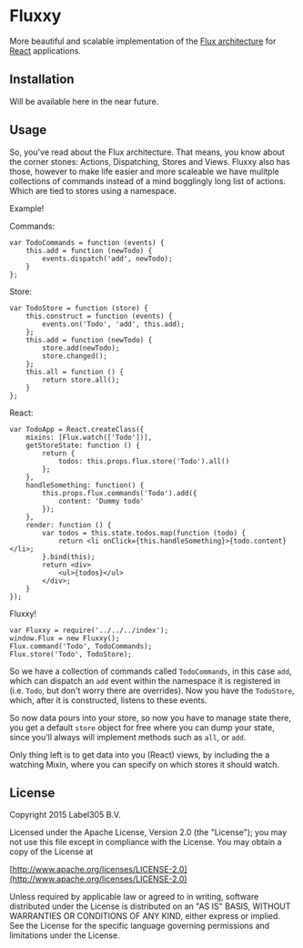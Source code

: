 Fluxxy
====

More beautiful and scalable implementation of the 
[Flux architecture](http://facebook.github.io/flux/docs/overview.html) for 
[React](http://facebook.github.io/react/) applications.

Installation
----
Will be available here in the near future.

Usage
----

So, you've read about the Flux architecture. That means, you know about the corner 
stones: Actions, Dispatching, Stores and Views. Fluxxy also has those, however to make life easier and more scaleable
we have mulitple collections of commands instead of a mind bogglingly long list of actions. 
Which are tied to stores using a namespace.

Example!

Commands:
```
var TodoCommands = function (events) {
    this.add = function (newTodo) {
        events.dispatch('add', newTodo);
    }
};
```

Store:
```
var TodoStore = function (store) {
    this.construct = function (events) {
        events.on('Todo', 'add', this.add);
    };
    this.add = function (newTodo) {
        store.add(newTodo);
        store.changed();
    };
    this.all = function () {
        return store.all();
    }
};
```

React:
```
var TodoApp = React.createClass({
    mixins: [Flux.watch(['Todo'])],
    getStoreState: function () {
        return {
            todos: this.props.flux.store('Todo').all()
        };
    },
    handleSomething: function() {
        this.props.flux.commands('Todo').add({
            content: 'Dummy todo'
        });
    },
    render: function () {
        var todos = this.state.todos.map(function (todo) {
            return <li onClick={this.handleSomething}>{todo.content}</li>;
        }.bind(this);
        return <div>
            <ul>{todos}</ul>
        </div>;
    }
});
```

Fluxxy!
```
var Fluxxy = require('../../../index');
window.Flux = new Fluxxy();
Flux.command('Todo', TodoCommands);
Flux.store('Todo', TodoStore);
```

So we have a collection of commands called `TodoCommands`, in this case `add`, which can dispatch an `add` event within the namespace it
is registered in (i.e. `Todo`, but don't worry there are overrides). Now you have the `TodoStore`, which, after it is constructed,
listens to these events. 

So now data pours into your store, so now you have to manage state there, you get a default `store` object for free 
where you can dump your state, since you'll always will implement methods such as `all`, or `add`. 

Only thing left is to get data into you (React) views, by including the a watching Mixin, where you can specify on which
stores it should watch.

License
---------
Copyright 2015 Label305 B.V.

Licensed under the Apache License, Version 2.0 (the "License");
you may not use this file except in compliance with the License.
You may obtain a copy of the License at

[http://www.apache.org/licenses/LICENSE-2.0](http://www.apache.org/licenses/LICENSE-2.0)

Unless required by applicable law or agreed to in writing, software
distributed under the License is distributed on an "AS IS" BASIS,
WITHOUT WARRANTIES OR CONDITIONS OF ANY KIND, either express or implied.
See the License for the specific language governing permissions and
limitations under the License.